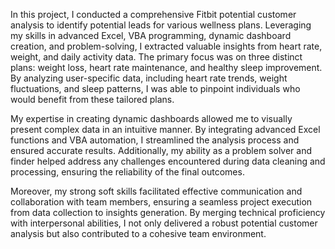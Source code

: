 In this project, I conducted a comprehensive Fitbit potential customer analysis to identify potential leads for various wellness plans. Leveraging my skills in advanced Excel, VBA programming, dynamic dashboard creation, and problem-solving, I extracted valuable insights from heart rate, weight, and daily activity data. The primary focus was on three distinct plans: weight loss, heart rate maintenance, and healthy sleep improvement. By analyzing user-specific data, including heart rate trends, weight fluctuations, and sleep patterns, I was able to pinpoint individuals who would benefit from these tailored plans.

My expertise in creating dynamic dashboards allowed me to visually present complex data in an intuitive manner. By integrating advanced Excel functions and VBA automation, I streamlined the analysis process and ensured accurate results. Additionally, my ability as a problem solver and finder helped address any challenges encountered during data cleaning and processing, ensuring the reliability of the final outcomes.

Moreover, my strong soft skills facilitated effective communication and collaboration with team members, ensuring a seamless project execution from data collection to insights generation. By merging technical proficiency with interpersonal abilities, I not only delivered a robust potential customer analysis but also contributed to a cohesive team environment.
